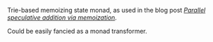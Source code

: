 Trie-based memoizing state monad, as used in the blog post [*Parallel speculative addition via memoization*](http://conal.net/blog/posts/parallel-speculative-addition-via-memoization).

Could be easily fancied as a monad transformer.
